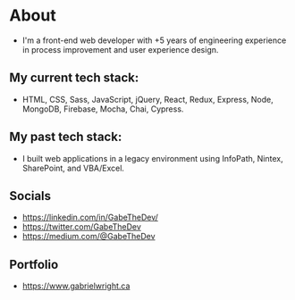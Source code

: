 # About
- I'm a front-end web developer with +5 years of engineering experience in process improvement and user experience design.

## My current tech stack:
- HTML, CSS, Sass, JavaScript, jQuery, React, Redux, Express, Node, MongoDB, Firebase, Mocha, Chai, Cypress.

## My past tech stack:
- I built web applications in a legacy environment using InfoPath, Nintex, SharePoint, and VBA/Excel. 

## Socials
- https://linkedin.com/in/GabeTheDev/
- https://twitter.com/GabeTheDev
- https://medium.com/@GabeTheDev

## Portfolio
- https://www.gabrielwright.ca





<!---
gabrielwright1/gabrielwright1 is a ✨ special ✨ repository because its `README.md` (this file) appears on your GitHub profile.
You can click the Preview link to take a look at your changes.
--->
